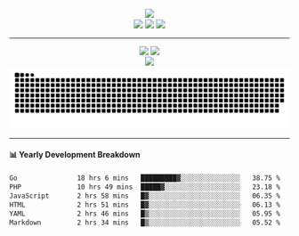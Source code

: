 <p align="center">
  <img src="https://readme-typing-svg.herokuapp.com?font=Fira+Code&pause=1000&color=FF69B4&center=true&vCenter=true&width=435&lines=%F0%9F%8F%B3%EF%B8%8F%E2%80%8D%E2%9A%A7%EF%B8%8F+BaiYi's+GitHub+Profile+%F0%9F%8F%B3%EF%B8%8F%E2%80%8D%E2%9A%A7%EF%B8%8F" />
  <br>
  <a href="https://mtf.wiki/"><img src="https://img.shields.io/static/v1?label=Gender&message=Male-To-Female&color=ff69b4&style=for-the-badge" /></a>
  <a href="https://github.com/WhiteElytra"><img src="https://img.shields.io/github/followers/WhiteElytra?label=github%20followers&logo=github&style=for-the-badge" /></a>
  <a href="https://twitter.com/WhiteElytra"><img src="https://img.shields.io/twitter/follow/WhiteElytra?label=twitter%20%40WhiteElytra&logo=twitter&style=for-the-badge" /></a>
</p>

-----

<p align="center">
  <img src="https://github-readme-stats.vercel.app/api?username=WhiteElytra&count_private=true&show_icons=true&theme=buefy" width="400" />
  <img src="https://streak-stats.demolab.com/?user=WhiteElytra" width="400" />
  <br>
  <img src="https://activity-graph.herokuapp.com/graph?username=WhiteElytra&theme=minimal" />
  <br>
  <img src="https://github.com/WhiteElytra/WhiteElytra/raw/output/github-contribution-grid-snake.svg" />
</p>

-----

#### 📊 Yearly Development Breakdown

<!--START_SECTION:waka-->

```text
Go               18 hrs 6 mins   █████████▓░░░░░░░░░░░░░░░   38.75 %
PHP              10 hrs 49 mins  █████▓░░░░░░░░░░░░░░░░░░░   23.18 %
JavaScript       2 hrs 58 mins   █▓░░░░░░░░░░░░░░░░░░░░░░░   06.35 %
HTML             2 hrs 51 mins   █▓░░░░░░░░░░░░░░░░░░░░░░░   06.13 %
YAML             2 hrs 46 mins   █▒░░░░░░░░░░░░░░░░░░░░░░░   05.95 %
Markdown         2 hrs 34 mins   █▒░░░░░░░░░░░░░░░░░░░░░░░   05.52 %
```

<!--END_SECTION:waka-->
